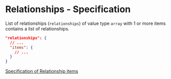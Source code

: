 # Relationships - Specification

List of relationships (`relationships`) of value type `array` with 1 or more
items contains a list of relationships.

```json
"relationships": {
  // ...
  "items": {
    // ...
  }
}
```

[Specification of Relationship items](relationships/relationship-spec.en.md)
